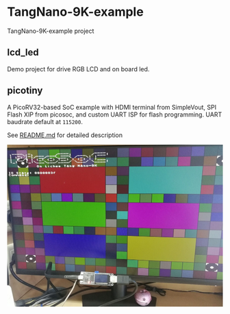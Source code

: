 # TangNano-9K-example
TangNano-9K-example project

## lcd_led
Demo project for drive RGB LCD and on board led.

## picotiny
A PicoRV32-based SoC example with HDMI terminal from SimpleVout, SPI Flash XIP from picosoc, and custom UART ISP for flash programming. UART baudrate default at `115200`.

See [README.md](picotiny/README.md) for detailed description

![picorv](picorv.jpg)

